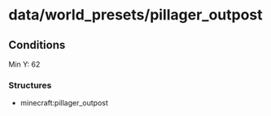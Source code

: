 # data/world_presets/pillager_outpost  
  
## Conditions  
Min Y: 62  
  
### Structures  
  * minecraft:pillager_outpost
  
